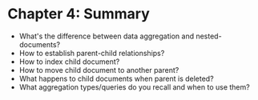 # Chapter 4: Summary #

* What's the difference between data aggregation and nested-documents?
* How to establish parent-child relationships?
* How to index child document?
* How to move child document to another parent?
* What happens to child documents when parent is deleted?
* What aggregation types/queries do you recall and when to use them?
